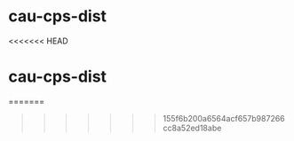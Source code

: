 # cau-cps-dist
<<<<<<< HEAD
# cau-cps-dist
=======
>>>>>>> 155f6b200a6564acf657b987266cc8a52ed18abe
